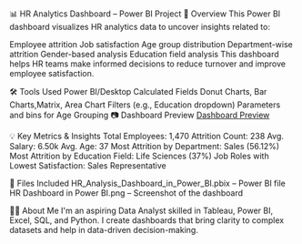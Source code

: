 📊 HR Analytics Dashboard – Power BI Project
📌 Overview
This Power BI dashboard visualizes HR analytics data to uncover insights related to:

Employee attrition
Job satisfaction
Age group distribution
Department-wise attrition
Gender-based analysis
Education field analysis
This dashboard helps HR teams make informed decisions to reduce turnover and improve employee satisfaction.

🛠️ Tools Used
Power BI/Desktop
Calculated Fields
Donut Charts, Bar Charts,Matrix, Area Chart
Filters (e.g., Education dropdown)
Parameters and bins for Age Grouping
📷 Dashboard Preview
[Dashboard Preview](https://github.com/KomalRSapkal/HR-Analytics-Power-BI-Dashboard/blob/main/HR%20Dashboard%20in%20Power%20BI.png)



💡 Key Metrics & Insights
Total Employees: 1,470
Attrition Count: 238
Avg. Salary: 6.50k
Avg. Age: 37
Most Attrition by Department: Sales (56.12%)
Most Attrition by Education Field: Life Sciences (37%)
Job Roles with Lowest Satisfaction: Sales Representative

📁 Files Included
HR_Analysis_Dashboard_in_Power_BI.pbix – Power BI file
HR Dashboard in Power BI.png – Screenshot of the dashboard

🙋‍♂️ About Me
I'm an aspiring Data Analyst skilled in Tableau, Power BI, Excel, SQL, and Python. I create dashboards that bring clarity to complex datasets and help in data-driven decision-making.
